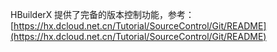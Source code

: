 
HBuilderX 提供了完备的版本控制功能，参考：[https://hx.dcloud.net.cn/Tutorial/SourceControl/Git/README](https://hx.dcloud.net.cn/Tutorial/SourceControl/Git/README)
